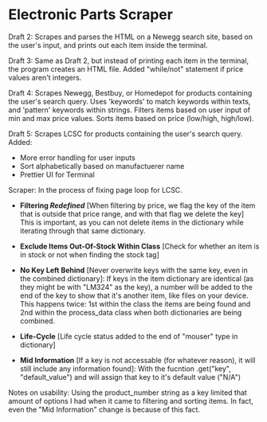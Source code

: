 # Electronic Parts Scraper
Draft 2:
Scrapes and parses the HTML on a Newegg search site, based on the user's input, and prints out each item inside the terminal.

Draft 3:
Same as Draft 2, but instead of printing each item in the terminal, the program creates an HTML file.
Added "while/not" statement if price values aren't integers.

Draft 4:
Scrapes Newegg, Bestbuy, or Homedepot for products containing the user's search query.
Uses 'keywords' to match keywords within texts, and 'pattern' keywords within strings.
Filters items based on user input of min and max price values.
Sorts items based on price (low/high, high/low).

Draft 5:
Scrapes LCSC for products containing the user's search query.
Added:
  - More error handling for user inputs
  - Sort alphabetically based on manufactuerer name
  - Prettier UI for Terminal

Scraper:
In the process of fixing page loop for LCSC.

  - **Filtering _Redefined_** [When filtering by price, we flag the key of the item that is outside that price range, and with that flag we delete the key] This is important, as you can not delete items in the dictionary while iterating through that same dictionary.

  - **Exclude Items Out-Of-Stock Within Class** [Check for whether an item is in stock or not when finding the stock tag]

  - **No Key Left Behind** [Never overwrite keys with the same key, even in the combined dictionary]: If keys in the item dictionary are identical (as they might be with "LM324" as the key), a number will be added to the end of the key to show that it's another item, like files on your device. This happens twice: 1st within the class the items are being found and 2nd within the process_data class when both dictionaries are being combined.

  - **Life-Cycle** [Life cycle status added to the end of "mouser" type in dictionary]

  - **Mid Information** [If a key is not accessable (for whatever reason), it will still include any information found]: With the fucntion .get("key", "default_value") and will assign that key to it's default value ("N/A")

Notes on usability: Using the product_number string as a key limited that amount of options I had when it came to filtering and sorting items. In fact, even the "Mid Information" change is because of this fact.
